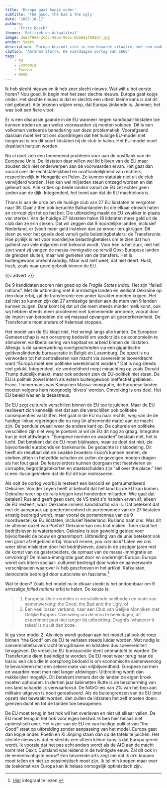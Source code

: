 ```yaml
---
title: 'Europa gaat kopje onder'
subtitle: 'The good, the bad & the ugly'
date: '2023-10-17'
authors:
    - 'Frits Bosch'
themes: 'Politiek en Actualiteit'
image: 2ee3f9ee-2ccc-4e52-96cc-bba9e1f892d7.jpg
anchor: Smart
description: 'Europa bevindt zich in een benarde situatie, met een ondoeltreffend EU-model en problemen in Oost-Europa en op de Balkan. Uitbreiding van de EU met nog meer zwakke landen zal de transferunie verder belasten. Het is tijd voor een herziening van het EU-model.'
caption: 'Abraham Storck, De vierdaagse oorlog van 1666'
tags:
    - EU
    - Economie
    - Europa
    - NAVO
---
```


Ik heb slecht nieuws en ik heb zeer slecht nieuws. Wat wilt u het eerste horen? Nou goed, ik begin met het zeer slechte nieuws. Europa gaat kopje onder. Het slechte nieuws is dat er slechts een ultiem kleine kans is dat dit niet gebeurt. Alle tekenen wijzen erop, dat Europa zinkende is. Jammer; het was ooit een fiere vloot.

Er is een discussie gaande in de EU wanneer negen kandidaat-lidstaten toe kunnen treden en aan welke voorwaarden zij moeten voldoen. Dit is een volkomen verkeerde benadering van deze problematiek. Voorafgaand daaraan moet het tot ons doordringen dat het huidige EU-model niet toegerust is om dit soort lidstaten bij de club te halen. Het EU-model moet drastisch herzien worden.

Nu al doet zich een toenemend probleem voor aan de oostflank van de Europese Unie. De lidstaten daar willen wel lid blijven van de EU maar zouden zich niet onderwerpen aan de voorwaarden ervan. Het gaat dan vooral over de rechtstatelijkheid en onafhankelijkheid van rechters, respectievelijk in Hongarije en Polen. Ze kunnen statutair niet uit de club verwijderd worden. Hen kan wel miljarden steun ontzegd worden en dat gebeurt ook. Alle kritiek op beide landen vanuit de EU zet echter geen zoden aan de dijk. Integendeel, het toont aan dat de EU machteloos is.

Thans is aan de orde om de huidige club van 27 EU lidstaten te vergroten naar 36. Daar zitten ook beruchte  Balkanlanden bij die elkaar etnisch haten en corrupt zijn tot op het bot. Die uitbreiding maakt de EU zwakker in plaats van sterker. Van de huidige 27 lidstaten halen 18 lidstaten meer geld uit de club dan ze erin steken. Dat wil zeggen dat 9 noordelijke landen, inclusief Nederland, er (veel) meer geld insteken dan ze ervoor terugkrijgen. Dit doen ze voor het goede doel vanuit gulle belastingbetalers: de Transferunie. Hoe pijnlijk is het voor noordelijke belastingbetalers om te zien dat hun gulheid van vele miljarden niet beloond wordt. Voor hen is het zuur, niet het zoet want zij vangen de massa-immigratie op terwijl Oost-Europese landen de grenzen sluiten, maar wel genieten van de transfers. Het is buitengewoon onrechtvaardig. Maar wat niet weet, dat niet deert. *Hush, hush,* zoals naar goed gebruik binnen de EU. 

{{< advert >}}

De 9 kandidaten scoren niet goed op de *Fragile States Index.* Het zijn “failed nations”. Met de uitbreiding met 9 armlastige landen en wellicht Oekraïne op den duur erbij, zal de transferunie een ander karakter moeten krijgen. Het zal niet zo kunnen zijn dat 27 armlastige landen aan de mem van 9 landen kunnen zuigen. Daar komt bij dat uit die mem steeds minder melk komt, ook wij hebben steeds meer problemen met toenemende armoede, vooral door de import van berooiden die wij massaal opvangen uit goedertierenheid. De Transferunie moet anders of helemaal stoppen.

Het model van de EU klopt niet. Het wringt langs alle kanten. De Europese Gemeenschap is van oorsprong bedoeld om wederzijds de economieën te stimuleren via liberalisering van kapitaal en arbeid binnen de lidstaten. Allengs is de samenwerking voortgeschreden via een gigantische geldverslindende bureaucratie in België en Luxemburg. De opzet is nu verworden tot het centraliseren van macht  via soevereiniteitsoverdracht want “Europa moet een politieke wereldmacht worden.” Dat is nog steeds niet gelukt. Integendeel, de verdeeldheid roept minachting op zoals Donald Trump duidelijk maakt, maar ook anderen zien de EU-politiek niet staan. De EU is politiek zowel intern als extern buitengewoon ineffectief gebleken. Frans Timmermans was Kampioen Massa-immigratie, de Europese landen moeten volgens hem hoognodig ‘divers’ worden. Omvolking is ons deel. Het EU beleid was en is desastreus.

De EU zegt culturele verschillen binnen de EU toe te juichen. Maar de EU realiseert zich kennelijk niet dat aan die verschillen ook politieke consequenties vastzitten. Het gaat in de EU nu naar rechts, weg van de de huidige linkse regeringen die nu nog (in afnemende mate) aan de macht zijn. De pendule zwaait weer de andere kant op. De culturele en politieke verschillen zijn niet weg te poetsen al wil de EU dit nog zo graag. Integratie kun je niet afdwingen. “Europese normen en waarden” bestaan niet, het is lucht. Dat betekent dat de EU moet bijdraaien, maar ze doet dat niet, zie bijvoorbeeld eurobonds en bankenunie. De gedachte is risicodeling. Dit heeft als resultaat dat de zwakke broeders risico’s kunnen nemen, de sterken zitten in hetzelfde schuiten en zullen de gevolgen moeten dragen als het fout gaat. De feestvierders kunnen doorgaan met feestvieren en corruptie, begrotingstekorten en staatsschulden zijn “all over the place.” Het is een illusie gebleken dat de EU dit kan redresseren.

Als ooit de oorlog voorbij is resteert een berooid en getraumatiseerd Oekraïne. Von der Leyen heeft al beloofd dat het land bij de EU kan komen. Oekraïne weer op de rails krijgen kost honderden miljarden. Wie gaat dat betalen? Rusland geeft geen cent, de VS trekt z’n handen ervan af; alleen de EU resteert, waar Oekraïne immers kandidaatlid van is. Dat betekent dat met de aanspraak op goedertierenheid de portemonnee van de 27 lidstaten ernstig bedreigd wordt, maar vooral de portemonnee van de 9 noordwestelijke EU lidstaten, inclusief Nederland. Rusland haat ons. Was dit de ultieme opzet van Poetin? Oekraïne kan ons blut maken. Toch staat het bedrijfsleven te watertanden. Oekraïne is een geweldig gebied voor bijvoorbeeld de bouw en graanimport. Uitbreiding van de unie betekent ook een groot afzetgebied erbij. Vooruit ermee, *you can do it!* Laten we ons weer blind misleiden door het bedrijfsleven, zoals in de zestiger jaren met de komst van de gastarbeiders, de opmaat van de massa-immigratie en omvolking? De massa-immigratie gaat door en ondermijnt Europa. Europa wordt ook intern sociaal- cultureel bedreigd door woke en aanverwante verschijnselen waarover ik heb geschreven in het artikel ‘Kafkaistan, democratie bedreigd door autocratie en fascisme.[^1]

Wat te doen? Zoals het model nu in elkaar steekt is het ondoenbaar om 9 armzalige *failed nations* erbij te halen. De keuze is:

> 1. Europese Unie verdelen in verschillende snelheden en mate van samenwerking: the Good, the Bad and the Ugly, of
> 2. Een veel losser verband; naar een Club van Gelijke Monniken met Gelijke Kappen. Overweeg om de euro te beëindigen, dit experiment past niet langer bij uitbreiding. Draghi’s ‘whatever it takes’ is nu uit den boze.

Ik ga voor model 2. Als niets wordt gedaan aan het model zal ook de roep binnen “the Good” om de EU te verlaten steeds luider worden. Wat nodig is: soevereiniteitsoverdracht terugdraaien en lidstaten dus soevereiniteit teruggeven. De vreselijke EU bureaucratie dient ontmanteld te worden. De Transferunie dient beëindigd te worden. De EU moet weer terug naar de basis: een club die in oorsprong bedoeld is om economische samenwerking te bevorderen met een zekere mate van vrijblijvendheid. Europese normen en waarden moet men niet langer afdwingen. Uitbreiding wordt dan makkelijker mogelijk. Dit betekent immers dat de landen de eigen broek moeten ophouden. In dertien jaar kabinetten Rutte is de bescherming van ons land schandelijk verwaarloosd. De NAVO-eis van 2% van het bnp aan militaire uitgaven is nooit gerealiseerd. Als de buitengrenzen van de EU (met opzet) niet bewaakt worden, dan zullen de lidstaten het zelf moeten doen: grenzen dicht en tot de tanden toe bewapenen.

De EU moet terug in het hok wil het overleven en niet uit elkaar vallen. De EU moet terug in het hok voor eigen bestwil. Ik ben hier helaas niet optimistisch over. Het vizier van de EU en van huidige politici van “the Good” staat op uitbreiding zonder aanpassing van het model. Europa gaat dan kopje onder. Poetin en Xi Jinping staan dan op de tafels te juichen. Het slechte nieuws is dat er slechts een ultiem kleine kans is dat Europa gered wordt.  Ik voorzie dat het pas echt anders wordt als de AfD aan de macht komt met Dexit. Duitsland was leidend in de twintigste eeuw. Zal dit ook in de eenentwintigste eeuw? Een bevriende arts zegt me dat ik m’n knopen moet tellen en niet zo pessimistisch moet zijn. Ik tel m’n knopen maar over de toekomst van Europa kan ik helaas onmogelijk optimistisch zijn.

[^1]: [Hier](https://reactionair.nl/artikelen/kafkaistan-democratie-bedreigd-door-autocratie-en-fascisme/) integraal te lezen.
